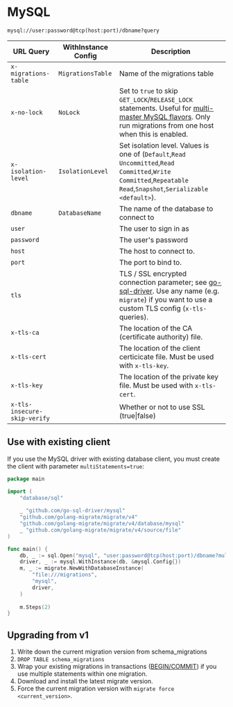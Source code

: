 # MySQL

`mysql://user:password@tcp(host:port)/dbname?query`

| URL Query                    | WithInstance Config | Description                                                                                                                                                                                                                                                                  |
|------------------------------|---------------------|------------------------------------------------------------------------------------------------------------------------------------------------------------------------------------------------------------------------------------------------------------------------------|
| `x-migrations-table`         | `MigrationsTable`   | Name of the migrations table                                                                                                                                                                                                                                                 |
| `x-no-lock`                  | `NoLock`            | Set to `true` to skip `GET_LOCK`/`RELEASE_LOCK` statements. Useful for [multi-master MySQL flavors](https://www.percona.com/doc/percona-xtradb-cluster/LATEST/features/pxc-strict-mode.html#explicit-table-locking). Only run migrations from one host when this is enabled. |
| `x-isolation-level`          | `IsolationLevel`    | Set isolation level. Values is one of (`Default`,`Read Uncommitted`,`Read Committed`,`Write Committed`,`Repeatable Read`,`Snapshot`,`Serializable <default>`).                                                                                                               |
| `dbname`                     | `DatabaseName`      | The name of the database to connect to                                                                                                                                                                                                                                       |
| `user`                       |                     | The user to sign in as                                                                                                                                                                                                                                                       |
| `password`                   |                     | The user's password                                                                                                                                                                                                                                                          | 
| `host`                       |                     | The host to connect to.                                                                                                                                                                                                                                                      |
| `port`                       |                     | The port to bind to.                                                                                                                                                                                                                                                         |
| `tls`                        |                     | TLS / SSL encrypted connection parameter; see [go-sql-driver](https://github.com/go-sql-driver/mysql#tls). Use any name (e.g. `migrate`) if you want to use a custom TLS config (`x-tls-` queries).                                                                          |
| `x-tls-ca`                   |                     | The location of the CA (certificate authority) file.                                                                                                                                                                                                                         |
| `x-tls-cert`                 |                     | The location of the client certicicate file. Must be used with `x-tls-key`.                                                                                                                                                                                                  |
| `x-tls-key`                  |                     | The location of the private key file. Must be used with `x-tls-cert`.                                                                                                                                                                                                        |
| `x-tls-insecure-skip-verify` |                     | Whether or not to use SSL (true\|false)                                                                                                                                                                                                                                      | 

## Use with existing client

If you use the MySQL driver with existing database client, you must create the client with parameter `multiStatements=true`:

```go
package main

import (
    "database/sql"
    
    _ "github.com/go-sql-driver/mysql"
    "github.com/golang-migrate/migrate/v4"
    "github.com/golang-migrate/migrate/v4/database/mysql"
    _ "github.com/golang-migrate/migrate/v4/source/file"
)

func main() {
    db, _ := sql.Open("mysql", "user:password@tcp(host:port)/dbname?multiStatements=true")
    driver, _ := mysql.WithInstance(db, &mysql.Config{})
    m, _ := migrate.NewWithDatabaseInstance(
        "file:///migrations",
        "mysql", 
        driver,
    )
    
    m.Steps(2)
}
```

## Upgrading from v1

1. Write down the current migration version from schema_migrations
1. `DROP TABLE schema_migrations`
2. Wrap your existing migrations in transactions ([BEGIN/COMMIT](https://dev.mysql.com/doc/refman/5.7/en/commit.html)) if you use multiple statements within one migration.
3. Download and install the latest migrate version.
4. Force the current migration version with `migrate force <current_version>`.
